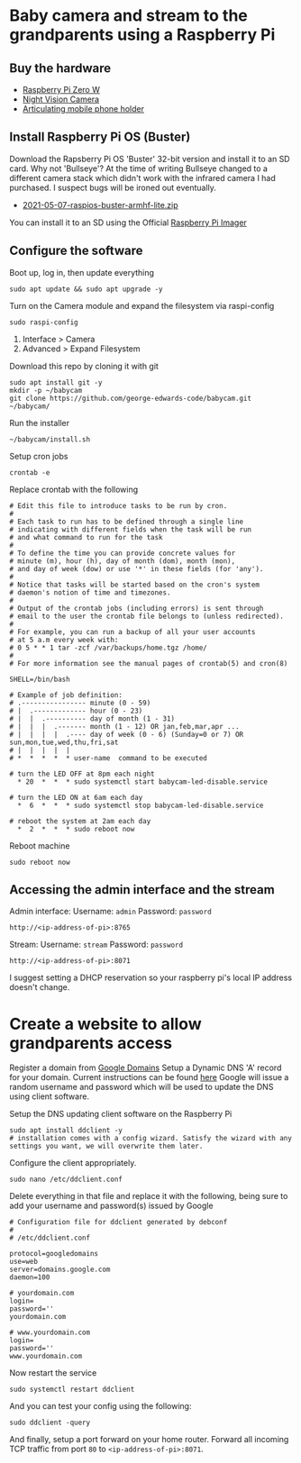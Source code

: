 # Baby camera and stream to the grandparents using a Raspberry Pi

## Buy the hardware
* [Raspberry Pi Zero W](https://core-electronics.com.au/raspberry-pi-zero-w-wireless.html)
* [Night Vision Camera](https://www.ebay.com.au/itm/114513687410?hash=item1aa98c3372:g:n2QAAOSwuihfrKj5)
* [Articulating mobile phone holder](https://www.amazon.com.au/Phone-Holder-Bed-Gooseneck-Mount/dp/B095Z14NPQ/ref=sr_1_25_sspa?keywords=Gooseneck+Phone+holder&qid=1637710958&s=electronics&sr=1-25-spons&psc=1&spLa=ZW5jcnlwdGVkUXVhbGlmaWVyPUExRDNQRVRPUTNLRDQ4JmVuY3J5cHRlZElkPUEwNjIwODI0MkxLRTVDU1VENTc3TiZlbmNyeXB0ZWRBZElkPUEzU05HUEE2V1JDQUREJndpZGdldE5hbWU9c3BfYnRmJmFjdGlvbj1jbGlja1JlZGlyZWN0JmRvTm90TG9nQ2xpY2s9dHJ1ZQ==)

## Install Raspberry Pi OS (Buster)
Download the Rapsberry Pi OS 'Buster' 32-bit version and install it to an SD card.
Why not 'Bullseye'? At the time of writing Bullseye changed to a different camera stack which didn't work with the infrared camera I had purchased. I suspect bugs will be ironed out eventually.
* [2021-05-07-raspios-buster-armhf-lite.zip](https://downloads.raspberrypi.org/raspios_lite_armhf/images/raspios_lite_armhf-2021-05-28/)

You can install it to an SD using the Official [Raspberry Pi Imager](https://www.raspberrypi.com/software/)

## Configure the software
Boot up, log in, then update everything
```
sudo apt update && sudo apt upgrade -y
```

Turn on the Camera module and expand the filesystem via raspi-config
```
sudo raspi-config
```
1) Interface > Camera
2) Advanced > Expand Filesystem

Download this repo by cloning it with git
```
sudo apt install git -y
mkdir -p ~/babycam
git clone https://github.com/george-edwards-code/babycam.git ~/babycam/
```

Run the installer
```
~/babycam/install.sh
```

Setup cron jobs
```
crontab -e
```

Replace crontab with the following
```
# Edit this file to introduce tasks to be run by cron.
#
# Each task to run has to be defined through a single line
# indicating with different fields when the task will be run
# and what command to run for the task
#
# To define the time you can provide concrete values for
# minute (m), hour (h), day of month (dom), month (mon),
# and day of week (dow) or use '*' in these fields (for 'any').
#
# Notice that tasks will be started based on the cron's system
# daemon's notion of time and timezones.
#
# Output of the crontab jobs (including errors) is sent through
# email to the user the crontab file belongs to (unless redirected).
#
# For example, you can run a backup of all your user accounts
# at 5 a.m every week with:
# 0 5 * * 1 tar -zcf /var/backups/home.tgz /home/
#
# For more information see the manual pages of crontab(5) and cron(8)

SHELL=/bin/bash

# Example of job definition:
# .---------------- minute (0 - 59)
# |  .------------- hour (0 - 23)
# |  |  .---------- day of month (1 - 31)
# |  |  |  .------- month (1 - 12) OR jan,feb,mar,apr ...
# |  |  |  |  .---- day of week (0 - 6) (Sunday=0 or 7) OR sun,mon,tue,wed,thu,fri,sat
# |  |  |  |  |
# *  *  *  *  * user-name  command to be executed

# turn the LED OFF at 8pm each night
  * 20  *  *  * sudo systemctl start babycam-led-disable.service

# turn the LED ON at 6am each day
  *  6  *  *  * sudo systemctl stop babycam-led-disable.service

# reboot the system at 2am each day
  *  2  *  *  * sudo reboot now
```

Reboot machine
```
sudo reboot now
```

## Accessing the admin interface and the stream
Admin interface: 
Username: `admin`
Password: `password`
```
http://<ip-address-of-pi>:8765
```
Stream: 
Username: `stream`
Password: `password`
```
http://<ip-address-of-pi>:8071
```

I suggest setting a DHCP reservation so your raspberry pi's local IP address doesn't change.

# Create a website to allow grandparents access
Register a domain from [Google Domains](https://domains.google.com/registrar/search)
Setup a Dynamic DNS 'A' record for your domain. Current instructions can be found [here](https://support.google.com/domains/answer/6147083?hl=en)
Google will issue a random username and password which will be used to update the DNS using client software.

Setup the DNS updating client software on the Raspberry Pi
```
sudo apt install ddclient -y
# installation comes with a config wizard. Satisfy the wizard with any settings you want, we will overwrite them later.
```

Configure the client appropriately.
```
sudo nano /etc/ddclient.conf
```

Delete everything in that file and replace it with the following, being sure to add your username and password(s) issued by Google
```
# Configuration file for ddclient generated by debconf
#
# /etc/ddclient.conf

protocol=googledomains
use=web
server=domains.google.com
daemon=100

# yourdomain.com
login=
password=''
yourdomain.com

# www.yourdomain.com
login=
password=''
www.yourdomain.com
```

Now restart the service
```
sudo systemctl restart ddclient
```

And you can test your config using the following:
```
sudo ddclient -query
```

And finally, setup a port forward on your home router. Forward all incoming TCP traffic from port `80` to `<ip-address-of-pi>:8071`.

